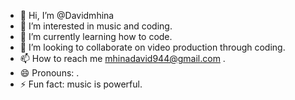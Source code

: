 - 👋 Hi, I’m @Davidmhina
- 👀 I’m interested in music and coding.
- 🌱 I’m currently learning how to code.
- 💞️ I’m looking to collaborate on video production through coding.
- 📫 How to reach me mhinadavid944@gmail.com .
- 😄 Pronouns: .
- ⚡ Fun fact: music is powerful.

<!---
Davidmhina/Davidmhina is a ✨ special ✨ repository because its `README.md` (this file) appears on your GitHub profile.
You can click the Preview link to take a look at your changes.
--->
